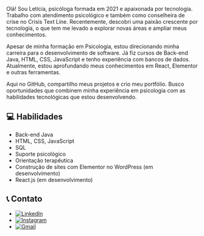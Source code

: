Olá! Sou Letícia, psicóloga formada em 2021 e apaixonada por tecnologia. Trabalho com atendimento psicológico e também como conselheira de crise no Crisis Text Line. Recentemente, descobri uma paixão crescente por tecnologia, o que tem me levado a explorar novas áreas e ampliar meus conhecimentos.

Apesar de minha formação em Psicologia, estou direcionando minha carreira para o desenvolvimento de software. Já fiz cursos de Back-end Java, HTML, CSS, JavaScript e tenho experiência com bancos de dados. Atualmente, estou aprofundando meus conhecimentos em React, Elementor e outras ferramentas.

Aqui no GitHub, compartilho meus projetos e crio meu portfólio. Busco oportunidades que combinem minha experiência em psicologia com as habilidades tecnológicas que estou desenvolvendo.


## 💻 Habilidades

- Back-end Java
- HTML, CSS, JavaScript
- SQL
- Suporte psicológico
- Orientação terapêutica
- Construção de sites com Elementor no WordPress (em desenvolvimento)
- React.js (em desenvolvimento)


## 📞 Contato

- [![LinkedIn](https://img.shields.io/badge/LinkedIn-0077B5?style=for-the-badge&logo=linkedin&logoColor=white)](https://www.linkedin.com/in/letipoliveira/)
- [![Instagram](https://img.shields.io/badge/-Instagram-%23E4405F?style=for-the-badge&logo=instagram&logoColor=white)](https://www.instagram.com/psi.jornadainterior/)
- [![Gmail](https://img.shields.io/badge/Gmail-333333?style=for-the-badge&logo=gmail&logoColor=red)](mailto:leticiapaulade@gmail.com)
